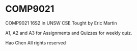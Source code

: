 # COMP9021

COMP9021 16S2 in UNSW CSE
Tought by Eric Martin

A1, A2 and A3 for Assignments and Quizzes for weekly quiz.

Hao Chen
All rights reserved
